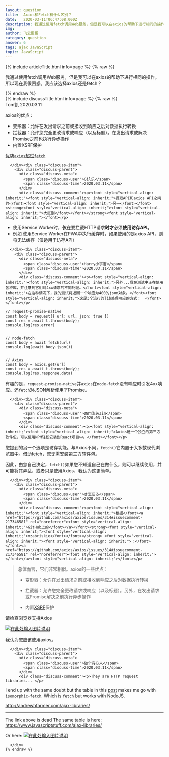 ```yaml
---
layout: question
title:  Axios和Fetch有什么区别？
date:   2020-03-11T06:47:08.000Z
description: 我通过使用fetch调用Web服务，但是我可以在axios的帮助下进行相同的操作。所以现在我很困惑。我应该选择axios还是fetch？...
img: 
author: 飞云蛋蛋
category: question
answer: 6
tags: ajax JavaScript
topic: JavaScript
---
```

<div class="article-root">
  <div class="article">
    {% include articleTitle.html info=page %}
    {% raw %}
    <div class="article-content"><p><font style="vertical-align: inherit;"><font style="vertical-align: inherit;">我通过使用fetch调用Web服务，但是我可以在axios的帮助下进行相同的操作。</font><font style="vertical-align: inherit;">所以现在我很困惑。</font><font style="vertical-align: inherit;">我应该选择axios还是fetch？</font></font></p></div>
    {% endraw %}
  </div>

  <div class="discuss-wrapper">
    {% include discussTitle.html info=page %}
    {% raw %}
    <div class="discuss-item">
        <div class="discuss-parent">
          <div class="discuss-meta">
            <span class="discuss-user">Tom凯</span>
            <span class="discuss-time">2020.03.11</span>
          </div>
          <div class="discuss-comment"><p><font style="vertical-align: inherit;"><font style="vertical-align: inherit;">axios的优点：</font></font></p>

<ul>
<li><font style="vertical-align: inherit;"><font style="vertical-align: inherit;">变形器：允许在发出请求之前或接收到响应之后对数据执行转换</font></font></li>
<li><font style="vertical-align: inherit;"><font style="vertical-align: inherit;">拦截器：允许您完全更改请求或响应（以及标题）。</font><font style="vertical-align: inherit;">在发出请求或解决Promise之前也执行异步操作</font></font></li>
<li><font style="vertical-align: inherit;"><font style="vertical-align: inherit;">内置XSRF保护</font></font></li>
</ul>

<p><a href="https://github.com/axios/axios/issues/314" rel="nofollow noreferrer"><font style="vertical-align: inherit;"><font style="vertical-align: inherit;">优势</font></font><code>axios</code><font style="vertical-align: inherit;"><font style="vertical-align: inherit;">超过</font></font><code>fetch</code></a></p></div>
        </div>
        
      </div><div class="discuss-item">
        <div class="discuss-parent">
          <div class="discuss-meta">
            <span class="discuss-user">Gil乐</span>
            <span class="discuss-time">2020.03.11</span>
          </div>
          <div class="discuss-comment"><p><font style="vertical-align: inherit;"><font style="vertical-align: inherit;">提取API和axios API之间的</font><font style="vertical-align: inherit;">另一</font></font><strong><font style="vertical-align: inherit;"><font style="vertical-align: inherit;">大区别</font></font></strong><font style="vertical-align: inherit;"></font></p>

<ul>
<li><font style="vertical-align: inherit;"><font style="vertical-align: inherit;">使用Service Worker时，</font></font><strong><font style="vertical-align: inherit;"><font style="vertical-align: inherit;">仅</font></font></strong><font style="vertical-align: inherit;"><font style="vertical-align: inherit;">在要拦截HTTP请求</font><strong><font style="vertical-align: inherit;">时才</font></strong><font style="vertical-align: inherit;">必须</font><strong><font style="vertical-align: inherit;">使用访存API。</font></strong></font></li>
<li><font style="vertical-align: inherit;"><font style="vertical-align: inherit;">例如 </font><font style="vertical-align: inherit;">使用Service Worker在PWA中执行缓存时，如果使用的是axios API，则将无法缓存（仅适用于访存API）</font></font></li>
</ul></div>
        </div>
        
      </div><div class="discuss-item">
        <div class="discuss-parent">
          <div class="discuss-meta">
            <span class="discuss-user">Harry小宇宙</span>
            <span class="discuss-time">2020.03.11</span>
          </div>
          <div class="discuss-comment"><p><font style="vertical-align: inherit;"><font style="vertical-align: inherit;">另外...我在测试中正在使用各种库，并注意到它们对4xx请求的不同处理。</font><font style="vertical-align: inherit;">在这种情况下，我的测试将返回一个响应为400的json对象。</font><font style="vertical-align: inherit;">这是3个流行的lib处理响应的方式：  </font></font></p>

<pre><code>// request-promise-native<font></font>
const body = request({ url: url, json: true })<font></font>
const res = await t.throws(body);<font></font>
console.log(res.error)<font></font>
<font></font>
<font></font>
// node-fetch<font></font>
const body = await fetch(url)<font></font>
console.log(await body.json())<font></font>
<font></font>
<font></font>
// Axios<font></font>
const body = axios.get(url)<font></font>
const res = await t.throws(body);<font></font>
console.log(res.response.data)<font></font>
</code></pre>

<p><font style="vertical-align: inherit;"><font style="vertical-align: inherit;">有趣的是，</font></font><code>request-promise-native</code><font style="vertical-align: inherit;"><font style="vertical-align: inherit;">并</font></font><code>axios</code><font style="vertical-align: inherit;"><font style="vertical-align: inherit;">在</font></font><code>node-fetch</code><font style="vertical-align: inherit;"><font style="vertical-align: inherit;">没有</font><font style="vertical-align: inherit;">响应时引发4xx响应</font><font style="vertical-align: inherit;">。</font><font style="vertical-align: inherit;">还</font></font><code>fetch</code><font style="vertical-align: inherit;"><font style="vertical-align: inherit;">对JSON解析使用了Promise。  </font></font></p></div>
        </div>
        
      </div><div class="discuss-item">
        <div class="discuss-parent">
          <div class="discuss-meta">
            <span class="discuss-user">西门泡芙Jim</span>
            <span class="discuss-time">2020.03.11</span>
          </div>
          <div class="discuss-comment"><p><font style="vertical-align: inherit;"><font style="vertical-align: inherit;">Axios是一个独立的第三方软件包，可以使用NPM轻松安装到React项目中。</font></font></p>

<p><font style="vertical-align: inherit;"><font style="vertical-align: inherit;">您提到的另一个选项是访存功能。</font><font style="vertical-align: inherit;">与Axios不同，</font></font><code>fetch()</code><font style="vertical-align: inherit;"><font style="vertical-align: inherit;">它内置于大多数现代浏览器中。</font><font style="vertical-align: inherit;">借助fetch，您无需安装第三方软件包。</font></font></p>

<p><font style="vertical-align: inherit;"><font style="vertical-align: inherit;">因此，由您自己决定，</font></font><code>fetch()</code><font style="vertical-align: inherit;"><font style="vertical-align: inherit;">如果您不知道自己在做什么，则</font><font style="vertical-align: inherit;">可以继续使用，</font><font style="vertical-align: inherit;">并可能将其弄乱，或者只是使用Axios，我认为这更简单。</font></font></p></div>
        </div>
        
      </div><div class="discuss-item">
        <div class="discuss-parent">
          <div class="discuss-meta">
            <span class="discuss-user">さ恋旧る</span>
            <span class="discuss-time">2020.03.11</span>
          </div>
          <div class="discuss-comment"><p><font style="vertical-align: inherit;"><font style="vertical-align: inherit;">根据</font><a href="https://github.com/axios/axios/issues/314#issuecomment-217346581" rel="noreferrer"><font style="vertical-align: inherit;">GitHub上的</font></a></font><strong><font style="vertical-align: inherit;"><font style="vertical-align: inherit;">mzabriskie</font></font></strong> <font style="vertical-align: inherit;"><font style="vertical-align: inherit;">：</font></font><a href="https://github.com/axios/axios/issues/314#issuecomment-217346581" rel="noreferrer"><font style="vertical-align: inherit;"></font></a><font style="vertical-align: inherit;"></font></p>

<blockquote>
  <p><font style="vertical-align: inherit;"><font style="vertical-align: inherit;">总体而言，它们非常相似。</font><font style="vertical-align: inherit;">axios的一些优点：</font></font></p>
  
  <ul>
  <li><p><font style="vertical-align: inherit;"><font style="vertical-align: inherit;">变形器：允许在发出请求之前或接收到响应之后对数据执行转换</font></font></p></li>
  <li><p><font style="vertical-align: inherit;"><font style="vertical-align: inherit;">拦截器：允许您完全更改请求或响应（以及标题）。</font><font style="vertical-align: inherit;">另外，在发出请求或Promise解决之前执行异步操作</font></font></p></li>
  <li><p><font style="vertical-align: inherit;"><font style="vertical-align: inherit;">内置</font></font><a href="https://www.owasp.org/index.php/Cross-Site_Request_Forgery_(CSRF)" rel="noreferrer"><font style="vertical-align: inherit;"><font style="vertical-align: inherit;">XSRF</font></font></a><font style="vertical-align: inherit;"><font style="vertical-align: inherit;">保护</font></font></p></li>
  </ul>
</blockquote>

<p><font style="vertical-align: inherit;"><font style="vertical-align: inherit;">请检查浏览器支持Axios</font></font></p>

<p><a href="https://i.stack.imgur.com/sOYGh.png" rel="noreferrer"><img src="https://i.stack.imgur.com/sOYGh.png" alt="在此处输入图片说明"></a></p>

<p><font style="vertical-align: inherit;"><font style="vertical-align: inherit;">我认为您应该使用axios。</font></font></p></div>
        </div>
        
      </div><div class="discuss-item">
        <div class="discuss-parent">
          <div class="discuss-meta">
            <span class="discuss-user">做个有心人</span>
            <span class="discuss-time">2020.03.11</span>
          </div>
          <div class="discuss-comment"><p>They are HTTP request libraries... </p>

<p>I end up with the same doubt but the table in this <a href="http://andrewhfarmer.com/ajax-libraries/" rel="noreferrer">post</a> makes me go with <code>isomorphic-fetch</code>. Which is <code>fetch</code> but works with NodeJS.</p>

<p><a href="http://andrewhfarmer.com/ajax-libraries/" rel="noreferrer">http://andrewhfarmer.com/ajax-libraries/</a></p>

<hr>

<p>The link above is dead
The same table is here: <a href="https://www.javascriptstuff.com/ajax-libraries/" rel="noreferrer">https://www.javascriptstuff.com/ajax-libraries/</a></p>

<p>Or here:
<a href="https://i.stack.imgur.com/qr24s.png" rel="noreferrer"><img src="https://i.stack.imgur.com/qr24s.png" alt="在此处输入图片说明"></a></p></div>
        </div>
        
      </div>
    {% endraw %}
  </div>
<div>
